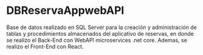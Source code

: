 # DBReservaAppwebAPI
Base de datos realizado en SQL Server para la creación y administración de tablas y procedimientos almacenados del aplicativo de reservas, en donde se realizo el Back-End con WebAPI microservices .net core.
Ademas, se realizo el Front-End con React.
